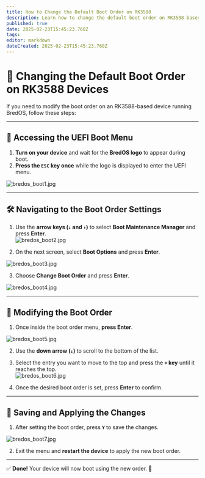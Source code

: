 ```yaml
---
title: How to Change the Default Boot Order on RK3588
description: Learn how to change the default boot order on RK3588-based devices using the UEFI firmware settings
published: true
date: 2025-02-23T15:45:23.760Z
tags: 
editor: markdown
dateCreated: 2025-02-23T15:45:23.760Z
---
```


# 🔄 Changing the Default Boot Order on RK3588 Devices

If you need to modify the boot order on an RK3588-based device running BredOS, follow these steps:

---

## 🔹 Accessing the UEFI Boot Menu

1. **Turn on your device** and wait for the **BredOS logo** to appear during boot.  
2. **Press the `ESC` key once** while the logo is displayed to enter the UEFI menu.  

![bredos_boot1.jpg](/boot_images/bredos_boot1.jpg)

---

## 🛠 Navigating to the Boot Order Settings

1. Use the **arrow keys (`↓` and `↑`)** to select **Boot Maintenance Manager** and press **Enter**.  
![bredos_boot2.jpg](/boot_images/bredos_boot2.jpg)


2. On the next screen, select **Boot Options** and press **Enter**.  

![bredos_boot3.jpg](/boot_images/bredos_boot3.jpg)

3. Choose **Change Boot Order** and press **Enter**.  

![bredos_boot4.jpg](/boot_images/bredos_boot4.jpg)

---

## 🔧 Modifying the Boot Order  

1. Once inside the boot order menu, **press Enter**.  

![bredos_boot5.jpg](/boot_images/bredos_boot5.jpg)

2. Use the **down arrow (`↓`)** to scroll to the bottom of the list.  
3. Select the entry you want to move to the top and press the **`+` key** until it reaches the top.  
![bredos_boot6.jpg](/boot_images/bredos_boot6.jpg)

4. Once the desired boot order is set, press **Enter** to confirm.  

---

## 💾 Saving and Applying the Changes

1. After setting the boot order, press **`Y`** to save the changes.  

![bredos_boot7.jpg](/boot_images/bredos_boot7.jpg)

2. Exit the menu and **restart the device** to apply the new boot order.  

---

✅ **Done!** Your device will now boot using the new order. 🚀  
